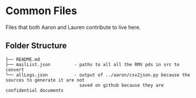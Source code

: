 # Common Files

Files that both Aaron and Lauren contribute to live here.

## Folder Structure
```
├── README.md
├── mailList.json         - paths to all all the RMV pds in src to convert
└── allLogs.json          - output of ../aaron/csv2json.py because the sources to generate it are not
                            saved on github because they are confidential documents
```